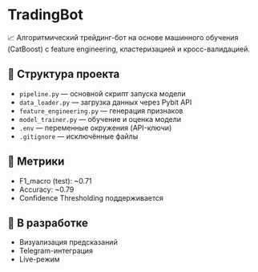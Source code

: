 # TradingBot

📈 Алгоритмический трейдинг-бот на основе машинного обучения (CatBoost) с feature engineering, кластеризацией и кросс-валидацией.

## 📂 Структура проекта

- `pipeline.py` — основной скрипт запуска модели
- `data_loader.py` — загрузка данных через Pybit API
- `feature_engineering.py` — генерация признаков
- `model_trainer.py` — обучение и оценка модели
- `.env` — переменные окружения (API-ключи)
- `.gitignore` — исключённые файлы

## 🧠 Метрики

- F1_macro (test): ~0.71
- Accuracy: ~0.79
- Confidence Thresholding поддерживается

## 🚧 В разработке

- Визуализация предсказаний
- Telegram-интеграция
- Live-режим
